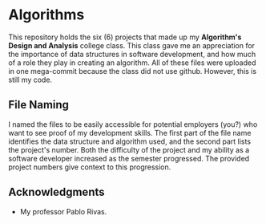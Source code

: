 # Algorithms

This repository holds the six (6) projects that made up my **Algorithm's Design and Analysis** college class. This class gave me an appreciation for the importance of data structures in software development, and how much of a role they play in creating an algorithm. All of these files were uploaded in one mega-commit because the class did not use github. However, this is still my code. 

## File Naming

I named the files to be easily accessible for potential employers (you?) who want to see proof of my development skills. The first part of the file name identifies the data structure and algorithm used, and the second part lists the project's number. Both the difficulty of the project and my ability as a software developer increased as the semester progressed. The provided project numbers give context to this progression. 


## Acknowledgments

* My professor Pablo Rivas.

